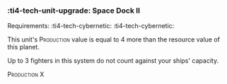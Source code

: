 ### :ti4-tech-unit-upgrade: **Space Dock II**

Requirements: :ti4-tech-cybernetic: :ti4-tech-cybernetic:

This unit's <span style="font-variant:small-caps;">Production</span> value is equal to 4 more than the resource value of this planet.

Up to 3 fighters in this system do not count against your ships' capacity.

<span style="font-variant:small-caps;">Production</span> X
